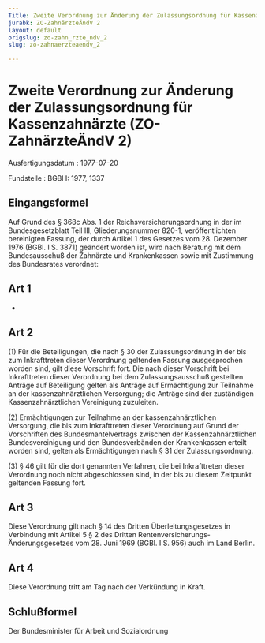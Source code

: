 ```yaml
---
Title: Zweite Verordnung zur Änderung der Zulassungsordnung für Kassenzahnärzte
jurabk: ZO-ZahnärzteÄndV 2
layout: default
origslug: zo-zahn_rzte_ndv_2
slug: zo-zahnaerzteaendv_2

---
```


# Zweite Verordnung zur Änderung der Zulassungsordnung für Kassenzahnärzte (ZO-ZahnärzteÄndV 2)

Ausfertigungsdatum
:   1977-07-20

Fundstelle
:   BGBl I: 1977, 1337



## Eingangsformel

Auf Grund des § 368c Abs. 1 der Reichsversicherungsordnung in der im Bundesgesetzblatt Teil III, Gliederungsnummer 820-1, veröffentlichten bereinigten Fassung, der durch Artikel 1 des Gesetzes vom 28. Dezember 1976 (BGBl. I S. 3871) geändert worden ist, wird nach Beratung mit dem Bundesausschuß der Zahnärzte und Krankenkassen sowie mit Zustimmung des Bundesrates verordnet:


## Art 1

-


## Art 2

(1) Für die Beteiligungen, die nach § 30 der Zulassungsordnung in der bis zum Inkrafttreten dieser Verordnung geltenden Fassung ausgesprochen worden sind, gilt diese Vorschrift fort. Die nach dieser Vorschrift bei Inkrafttreten dieser Verordnung bei dem Zulassungsausschuß gestellten Anträge auf Beteiligung gelten als Anträge auf Ermächtigung zur Teilnahme an der kassenzahnärztlichen Versorgung; die Anträge sind der zuständigen Kassenzahnärztlichen Vereinigung zuzuleiten.

(2) Ermächtigungen zur Teilnahme an der kassenzahnärztlichen Versorgung, die bis zum Inkrafttreten dieser Verordnung auf Grund der Vorschriften des Bundesmantelvertrags zwischen der Kassenzahnärztlichen Bundesvereinigung und den Bundesverbänden der Krankenkassen erteilt worden sind, gelten als Ermächtigungen nach § 31 der Zulassungsordnung.

(3) § 46 gilt für die dort genannten Verfahren, die bei Inkrafttreten dieser Verordnung noch nicht abgeschlossen sind, in der bis zu diesem Zeitpunkt geltenden Fassung fort.


## Art 3

Diese Verordnung gilt nach § 14 des Dritten Überleitungsgesetzes in Verbindung mit Artikel 5 § 2 des Dritten Rentenversicherungs-Änderungsgesetzes vom 28. Juni 1969 (BGBl. I S. 956) auch im Land Berlin.


## Art 4

Diese Verordnung tritt am Tag nach der Verkündung in Kraft.


## Schlußformel

Der Bundesminister für Arbeit und Sozialordnung

